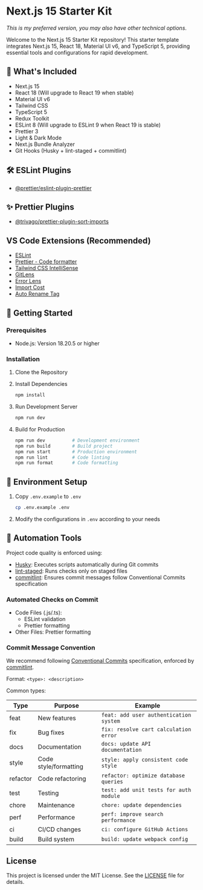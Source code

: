 # Next.js 15 Starter Kit

_This is my preferred version, you may also have other technical options_.

Welcome to the Next.js 15 Starter Kit repository! This starter template integrates Next.js 15, React 18, Material UI v6, and TypeScript 5, providing essential tools and configurations for rapid development.

## 🚀 What's Included

- Next.js 15
- React 18 (Will upgrade to React 19 when stable)
- Material UI v6
- Tailwind CSS
- TypeScript 5
- Redux Toolkit
- ESLint 8 (Will upgrade to ESLint 9 when React 19 is stable)
- Prettier 3
- Light & Dark Mode
- Next.js Bundle Analyzer
- Git Hooks (Husky + lint-staged + commitlint)

## 🛠️ ESLint Plugins

- [@prettier/eslint-plugin-prettier](https://github.com/prettier/eslint-plugin-prettier)

## ✨ Prettier Plugins

- [@trivago/prettier-plugin-sort-imports](https://github.com/trivago/prettier-plugin-sort-imports)

## VS Code Extensions (Recommended)

- [ESLint](https://marketplace.visualstudio.com/items?itemName=dbaeumer.vscode-eslint)
- [Prettier - Code formatter](https://marketplace.visualstudio.com/items?itemName=esbenp.prettier-vscode)
- [Tailwind CSS IntelliSense](https://marketplace.visualstudio.com/items?itemName=bradlc.vscode-tailwindcss)
- [GitLens](https://marketplace.visualstudio.com/items?itemName=eamodio.gitlens)
- [Error Lens](https://marketplace.visualstudio.com/items?itemName=usernamehw.errorlens)
- [Import Cost](https://marketplace.visualstudio.com/items?itemName=wix.vscode-import-cost)
- [Auto Rename Tag](https://marketplace.visualstudio.com/items?itemName=formulahendry.auto-rename-tag)

## 🏁 Getting Started

### Prerequisites

- Node.js: Version 18.20.5 or higher

### Installation

1. Clone the Repository
2. Install Dependencies

   ```bash
   npm install
   ```

3. Run Development Server

   ```bash
   npm run dev
   ```

4. Build for Production

   ```bash
   npm run dev          # Development environment
   npm run build        # Build project
   npm run start        # Production environment
   npm run lint         # Code linting
   npm run format       # Code formatting
   ```

## 🐳 Environment Setup

1. Copy `.env.example` to `.env`

   ```bash
   cp .env.example .env
   ```

2. Modify the configurations in `.env` according to your needs

## 🛞 Automation Tools

Project code quality is enforced using:

- [Husky](https://typicode.github.io/husky/): Executes scripts automatically during Git commits
- [lint-staged](https://github.com/okonet/lint-staged): Runs checks only on staged files
- [commitlint](https://commitlint.js.org/): Ensures commit messages follow Conventional Commits specification

### Automated Checks on Commit

- Code Files (.js/.ts):
  - ESLint validation
  - Prettier formatting
- Other Files: Prettier formatting

### Commit Message Convention

We recommend following [Conventional Commits](https://www.conventionalcommits.org/) specification, enforced by [commitlint](https://commitlint.js.org/).

Format: `<type>: <description>`

Common types:

| Type     | Purpose               | Example                                |
| -------- | --------------------- | -------------------------------------- |
| feat     | New features          | `feat: add user authentication system` |
| fix      | Bug fixes             | `fix: resolve cart calculation error`  |
| docs     | Documentation         | `docs: update API documentation`       |
| style    | Code style/formatting | `style: apply consistent code style`   |
| refactor | Code refactoring      | `refactor: optimize database queries`  |
| test     | Testing               | `test: add unit tests for auth module` |
| chore    | Maintenance           | `chore: update dependencies`           |
| perf     | Performance           | `perf: improve search performance`     |
| ci       | CI/CD changes         | `ci: configure GitHub Actions`         |
| build    | Build system          | `build: update webpack config`         |

## License

This project is licensed under the MIT License. See the [LICENSE](https://github.com/castle2668/nextjs-15-starter-kit/blob/main/LICENSE) file for details.
